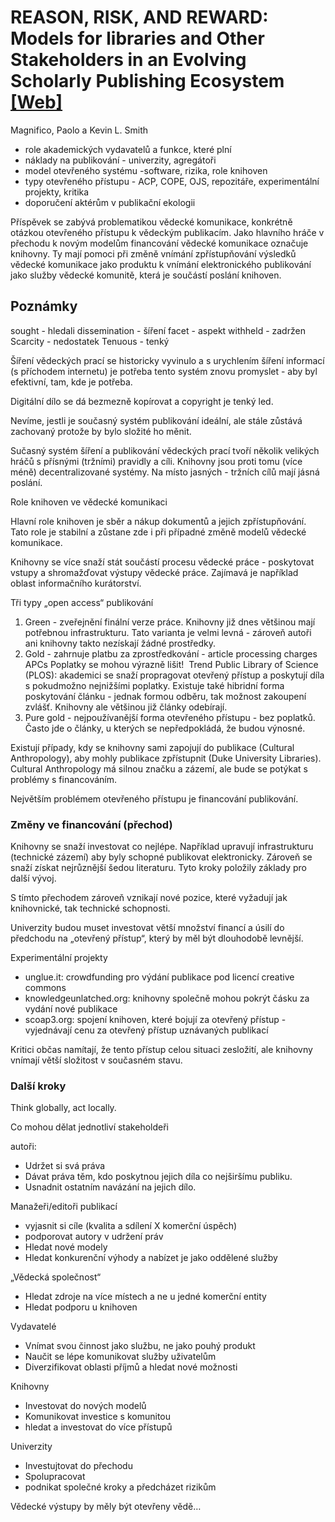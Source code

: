 # REASON, RISK, AND REWARD: Models for libraries and Other Stakeholders in an Evolving Scholarly Publishing Ecosystem [[Web]](https://culanth.org/articles/735-reason-risk-and-reward-models-for-libraries-and)

Magnifico, Paolo a Kevin L. Smith

- role akademických vydavatelů a funkce, které plní
- náklady na publikování - univerzity, agregátoři
- model otevřeného systému -software, rizika, role knihoven
- typy otevřeného přístupu - ACP, COPE, OJS, repozitáře, experimentální projekty, kritika
- doporučení aktérům v publikační ekologii

Příspěvek se zabývá problematikou vědecké komunikace, konkrétně otázkou otevřeného přístupu k vědeckým publikacím. Jako hlavního hráče v přechodu k novým modelům financování vědecké komunikace označuje knihovny. Ty mají pomoci při změně vnímání zpřístupňování výsledků vědecké komunikace jako produktu k vnímání elektronického publikování jako služby vědecké komunitě, která je součástí poslání knihoven. 


## Poznámky

sought - hledali
dissemination - šíření
facet - aspekt
withheld - zadržen
Scarcity - nedostatek
Tenuous - tenký


Šíření vědeckých prací se historicky vyvinulo a s urychlením šíření informací (s příchodem internetu) je potřeba tento systém znovu promyslet - aby byl efektivní, tam, kde je potřeba.

Digitální dílo se dá bezmezně kopírovat a copyright je tenký led.

Nevíme, jestli je současný systém publikování ideální, ale stále zůstává zachovaný protože by bylo složité ho měnit.

Sučasný systém šíření a publikování vědeckých prací tvoří několik velikých hráčů s přísnými (tržními) pravidly a cíli. Knihovny jsou proti tomu (více méně) decentralizované systémy. Na místo jasných - tržních cílů mají jásná poslání.


Role knihoven ve vědecké komunikaci

Hlavní role knihoven je sběr a nákup dokumentů a jejich zpřístupňování. Tato role je stabilní a zůstane zde i při případné změně modelů vědecké komunikace.

Knihovny se více snaží stát součástí procesu vědecké práce - poskytovat vstupy a shromažďovat výstupy vědecké práce. Zajímavá je například oblast informačního kurátorství.

Tři typy „open access“ publikování
1. Green - zveřejnění finální verze práce. Knihovny již dnes většinou mají potřebnou infrastrukturu. Tato varianta je velmi levná - zároveň autoři ani knihovny takto nezískají žádné prostředky.
2. Gold - zahrnuje platbu za zprostředkování - article processing charges APCs Poplatky se mohou výrazně lišit!  Trend Public Library of Science (PLOS): akademici se snaží propragovat otevřený přístup a poskytují díla s pokudmožno nejnižšími poplatky. Existuje také hibridní forma poskytování článku - jednak formou odběru, tak možnost zakoupení zvlášť. Knihovny ale většinou již články odebírají. 
3. Pure gold - nejpoužívanější forma otevřeného přístupu - bez poplatků. Často jde o články, u kterých se nepředpokládá, že budou výnosné.

Existují případy, kdy se knihovny sami zapojují do publikace (Cultural Anthropology), aby mohly publikace zpřístupnit (Duke University Libraries). Cultural Anthropology má silnou značku a zázemí, ale bude se potýkat s problémy s financováním.

Největším problémem otevřeného přístupu je financování publikování.


### Změny ve financování (přechod)

Knihovny se snaží investovat co nejlépe. Například upravují infrastrukturu (technické zázemí) aby byly schopné publikovat elektronicky. Zároveň se snaží získat nejrůznější šedou literaturu.
Tyto kroky položily základy pro další vývoj.

S tímto přechodem zároveň vznikají nové pozice, které vyžadují jak knihovnické, tak technické schopnosti.

Univerzity budou muset investovat větší množství financí a úsilí do předchodu na „otevřený přístup“, který by měl být dlouhodobě levnější.

Experimentální projekty
- unglue.it: crowdfunding pro výdání publikace pod licencí creative commons
- knowledgeunlatched.org: knihovny společně mohou pokrýt čásku za vydání  nové publikace
- scoap3.org: spojení knihoven, které bojují za otevřený přístup - vyjednávají cenu za otevřený přístup uznávaných publikací

Kritici občas namítají, že tento přístup celou situaci zesložití, ale knihovny vnímají větší složitost v současném stavu.


### Další kroky

Think globally, act locally.

Co mohou dělat jednotliví stakeholdeři

autoři:
- Udržet si svá práva
- Dávat práva těm, kdo poskytnou jejich díla co nejširšímu publiku.
- Usnadnit ostatním navázání na jejich dílo.

Manažeři/editoři publikací
- vyjasnit si cíle (kvalita a sdílení X komerční úspěch)
- podporovat autory v udržení práv
- Hledat nové modely
- Hledat konkurenční výhody a nabízet je jako oddělené služby

„Vědecká společnost“
- Hledat zdroje na více místech a ne u jedné komerční entity
- Hledat podporu u knihoven

Vydavatelé
- Vnímat svou činnost jako službu, ne jako pouhý produkt
- Naučit se lépe komunikovat služby uživatelům
- Diverzifikovat oblasti příjmů a hledat nové možnosti

Knihovny
- Investovat do nových modelů
- Komunikovat investice s komunitou
- hledat a investovat do více přístupů 

Univerzity
- Investujtovat do přechodu
- Spolupracovat
- podnikat společné kroky a předcházet rizikům

Vědecké výstupy by měly být otevřeny vědě…


